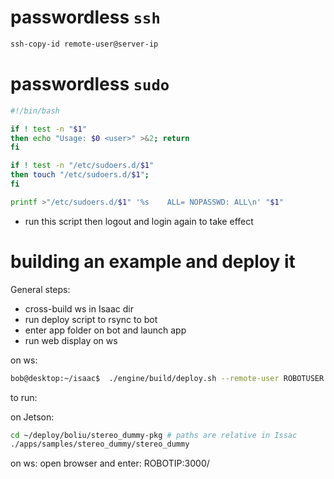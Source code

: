 # passwordless `ssh`

```bash
ssh-copy-id remote-user@server-ip
```

# passwordless `sudo`

```bash
#!/bin/bash

if ! test -n "$1"
then echo "Usage: $0 <user>" >&2; return
fi

if ! test -n "/etc/sudoers.d/$1"
then touch "/etc/sudoers.d/$1";
fi

printf >"/etc/sudoers.d/$1" '%s    ALL= NOPASSWD: ALL\n' "$1"
```
* run this script then logout and login again to take effect


# building an example and deploy it
General steps:
* cross-build ws in Isaac dir
* run deploy script to rsync to bot
* enter app folder on bot and launch app
* run web display on ws

on ws:

```bash
bob@desktop:~/isaac$  ./engine/build/deploy.sh --remote-user ROBOTUSER -p //apps/samples/stereo_dummy:stereo_dummy-pkg -d jetpack42 -h ROBOTIP
```

to run:

on Jetson:

```bash
cd ~/deploy/boliu/stereo_dummy-pkg # paths are relative in Issac
./apps/samples/stereo_dummy/stereo_dummy
```

on ws: open browser and enter: ROBOTIP:3000/

